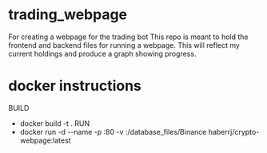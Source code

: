 # trading_webpage
For creating a webpage for the trading bot
This repo is meant to hold the frontend and backend files for running a webpage.
This will reflect my current holdings and produce a graph showing progress.

# docker instructions
BUILD
- docker build -t <name> .
RUN
- docker run -d --name <name> -p <port of device>:80 -v <Location of files>:/database_files/Binance haberrj/crypto-webpage:latest
